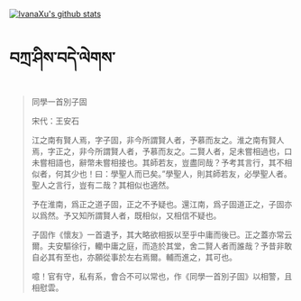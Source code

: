 [![IvanaXu's github stats](https://github-readme-stats.vercel.app/api?username=IvanaXu&show_icons=true&theme=vue-dark)](https://github.com/anuraghazra/github-readme-stats)
# བཀྲ་ཤིས་བདེ་ལེགས་
> 同學一首別子固
> 
> 宋代：王安石 
> 
> 江之南有賢人焉，字子固，非今所謂賢人者，予慕而友之。淮之南有賢人焉，字正之，非今所謂賢人者，予慕而友之。二賢人者，足未嘗相過也，口未嘗相語也，辭幣未嘗相接也。其師若友，豈盡同哉？予考其言行，其不相似者，何其少也！曰：學聖人而已矣。”學聖人，則其師若友，必學聖人者。聖人之言行，豈有二哉？其相似也適然。
> 
> 予在淮南，爲正之道子固，正之不予疑也。還江南，爲子固道正之，子固亦以爲然。予又知所謂賢人者，既相似，又相信不疑也。
> 
> 子固作《懷友》一首遺予，其大略欲相扳以至乎中庸而後已。正之蓋亦常云爾。夫安驅徐行，轥中庸之庭，而造於其堂，舍二賢人者而誰哉？予昔非敢自必其有至也，亦願從事於左右焉爾。輔而進之，其可也。
> 
> 噫！官有守，私有系，會合不可以常也，作《同學一首別子固》以相警，且相慰雲。
>